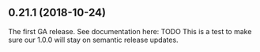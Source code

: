 
## 0.21.1 (2018-10-24)

The first GA release. See documentation here: TODO
This is a test to make sure our 1.0.0 will stay on semantic release updates.